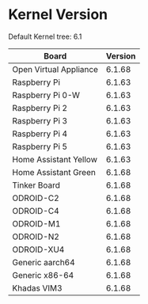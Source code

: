 
# Kernel Version

Default Kernel tree: 6.1

| Board | Version |
|-------|---------|
| Open Virtual Appliance | 6.1.68 |
| Raspberry Pi | 6.1.63 |
| Raspberry Pi 0-W | 6.1.63 |
| Raspberry Pi 2 | 6.1.63 |
| Raspberry Pi 3 | 6.1.63 |
| Raspberry Pi 4 | 6.1.63 |
| Raspberry Pi 5 | 6.1.63 |
| Home Assistant Yellow | 6.1.63 |
| Home Assistant Green | 6.1.68 |
| Tinker Board | 6.1.68 |
| ODROID-C2 | 6.1.68 |
| ODROID-C4 | 6.1.68 |
| ODROID-M1 | 6.1.68 |
| ODROID-N2 | 6.1.68 |
| ODROID-XU4 | 6.1.68 |
| Generic aarch64 | 6.1.68 |
| Generic x86-64 | 6.1.68 |
| Khadas VIM3 | 6.1.68 |
